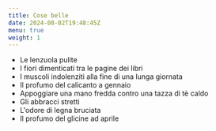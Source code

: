 ```yaml
---
title: Cose belle
date: 2024-08-02T19:48:45Z
menu: true
weight: 1
---
```


- Le lenzuola pulite
- I fiori dimenticati tra le pagine dei libri
- I muscoli indolenziti alla fine di una lunga giornata
- Il profumo del calicanto a gennaio
- Appoggiare una mano fredda contro una tazza di tè caldo
- Gli abbracci stretti
- L'odore di legna bruciata
- Il profumo del glicine ad aprile
